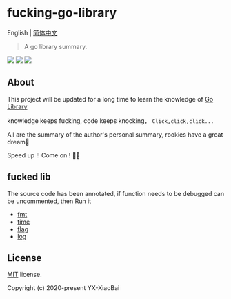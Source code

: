 # fucking-go-library

English | [简体中文](./README-zh.md)

> A go library summary.

<a href="https://github.com/YX-XiaoBai"><img src="https://img.shields.io/badge/-YX%20XiaoBai-3423A6?style=flat-square&logo=GitHub&logoColor=white"/></a>
<a href="https://blog.csdn.net/weixin_44425934"><img src="https://img.shields.io/badge/CSDN--China-YX%20XiaoBai-D14836?style=flat-square&logo=Blogger&logoColor=#FF5722"/></a>
<a href="https://www.instagram.com/lwins_dean/"><img src="https://img.shields.io/badge/-@lwins_dean-E4405F?style=flat-square&logo=Instagram&logoColor=white"/></a>


## About

This project will be updated for a long time to learn the knowledge of [Go Library](https://golang.org/pkg/)

knowledge keeps fucking, code keeps knocking， `Click,click,click...`

All are the summary of the author's personal summary, rookies have a great dream💫

Speed up !! Come on ! 💪💪

## fucked lib

The source code has been annotated, if function needs to be debugged can be uncommented, then Run it

- [fmt](./fmt/fmt.md)
- [time](./time/time.md)
- [flag](./flag/flag.md)
- [log](./log/log.md)


## License

[MIT](https://github.com/YX-XiaoBai/fucking-py-library) license.

Copyright (c) 2020-present YX-XiaoBai
